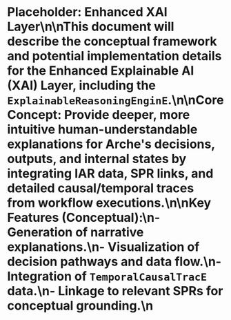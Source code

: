 # Placeholder: Enhanced XAI Layer\n\nThis document will describe the conceptual framework and potential implementation details for the **Enhanced Explainable AI (XAI) Layer**, including the `ExplainableReasoningEnginE`.\n\n**Core Concept:** Provide deeper, more intuitive human-understandable explanations for Arche's decisions, outputs, and internal states by integrating IAR data, SPR links, and detailed causal/temporal traces from workflow executions.\n\n**Key Features (Conceptual):**\n- Generation of narrative explanations.\n- Visualization of decision pathways and data flow.\n- Integration of `TemporalCausalTracE` data.\n- Linkage to relevant SPRs for conceptual grounding.\n 